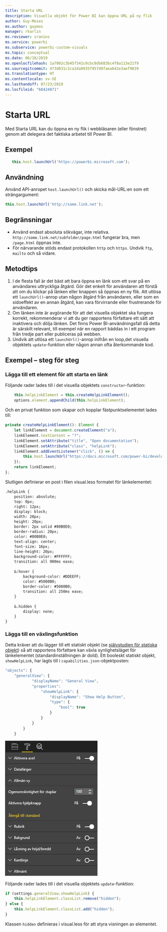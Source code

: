 ```yaml
---
title: Starta URL
description: Visuella objekt för Power BI kan öppna URL på ny flik
author: Guy-Moses
ms.author: guymos
manager: rkarlin
ms.reviewer: sranins
ms.service: powerbi
ms.subservice: powerbi-custom-visuals
ms.topic: conceptual
ms.date: 06/18/2019
ms.openlocfilehash: 1a7002c3b45f341c0cbc0db683bc4f8a113e21f9
ms.sourcegitcommit: 473d031c2ca1da8935f957d9faea642e3aef9839
ms.translationtype: HT
ms.contentlocale: sv-SE
ms.lasthandoff: 07/23/2019
ms.locfileid: "68424871"
---
```

# <a name="launch-url"></a>Starta URL

Med Starta URL kan du öppna en ny flik i webbläsaren (eller fönstret) genom att delegera det faktiska arbetet till Power BI.

## <a name="sample"></a>Exempel

```typescript
   this.host.launchUrl('https://powerbi.microsoft.com');
```

## <a name="usage"></a>Användning

Använd API-anropet `host.launchUrl()` och skicka mål-URL:en som ett strängargument:

```typescript
this.host.launchUrl('http://some.link.net');
```

## <a name="restrictions"></a>Begränsningar

* Använd endast absoluta sökvägar, inte relativa. `http://some.link.net/subfolder/page.html` fungerar bra, men `/page.html` öppnas inte.
* För närvarande stöds endast protokollen `http` och `https`. Undvik `ftp`, `mailto` och så vidare.

## <a name="best-practices"></a>Metodtips

1. I de flesta fall är det bäst att bara öppna en länk som ett svar på en användares uttryckliga åtgärd. Gör det enkelt för användaren att förstå att om du klickar på länken eller knappen så öppnas en ny flik. Att utlösa ett `launchUrl()`-anrop utan någon åtgärd från användaren, eller som en sidoeffekt av en annan åtgärd, kan vara förvirrande eller frustrerande för användaren.
2. Om länken inte är avgörande för att det visuella objektet ska fungera korrekt, rekommenderar vi att du ger rapportens författare ett sätt att inaktivera och dölja länken. Det finns Power BI-användningsfall då detta är särskilt relevant, till exempel när en rapport bäddas in i ett program från tredje part eller publiceras på webben.
3. Undvik att utlösa ett `launchUrl()`-anrop inifrån en loop,det visuella objektets `update`-funktion eller någon annan ofta återkommande kod.

## <a name="step-by-step-example"></a>Exempel – steg för steg

### <a name="adding-a-link-launching-element"></a>Lägga till ett element för att starta en länk

Följande rader lades till i det visuella objektets `constructor`-funktion:

```typescript
    this.helpLinkElement = this.createHelpLinkElement();
    options.element.appendChild(this.helpLinkElement);
```

Och en privat funktion som skapar och kopplar fästpunktselementet lades till:

```typescript
private createHelpLinkElement(): Element {
    let linkElement = document.createElement("a");
    linkElement.textContent = "?";
    linkElement.setAttribute("title", "Open documentation");
    linkElement.setAttribute("class", "helpLink");
    linkElement.addEventListener("click", () => {
        this.host.launchUrl("https://docs.microsoft.com/power-bi/developer/custom-visual-develop-tutorial");
    });
    return linkElement;
};
```

Slutligen definierar en post i filen visual.less formatet för länkelementet:

```less
.helpLink {
    position: absolute;
    top: 0px;
    right: 12px;
    display: block;
    width: 20px;
    height: 20px;
    border: 2px solid #80B0E0;
    border-radius: 20px;
    color: #80B0E0;
    text-align: center;
    font-size: 16px;
    line-height: 20px;
    background-color: #FFFFFF;
    transition: all 900ms ease;

    &:hover {
        background-color: #DDEEFF;
        color: #5080B0;
        border-color: #5080B0;
        transition: all 250ms ease;
    }

    &.hidden {
        display: none;
    }
}
```

### <a name="adding-a-toggling-mechanism"></a>Lägga till en växlingsfunktion

Detta kräver att du lägger till ett statiskt objekt (se [självstudien för statiska objekt](https://microsoft.github.io/PowerBI-visuals/docs/concepts/objects-and-properties)) så att rapportens författare kan växla synlighetsläget för länkelementet (standardinställningen är dold).
Ett booleskt statiskt objekt, `showHelpLink`, har lagts till i `capabilities.json`-objektposten:

```typescript
"objects": {
    "generalView": {
            "displayName": "General View",
            "properties":
                "showHelpLink": {
                    "displayName": "Show Help Button",
                    "type": {
                        "bool": true
                    }
                }
            }
        }
    }
```

![Starta URL – växling](./media/launchurl-toggle.png)

Följande rader lades till i det visuella objektets `update`-funktion:

```typescript
if (settings.generalView.showHelpLink) {
    this.helpLinkElement.classList.remove("hidden");
} else {
    this.helpLinkElement.classList.add("hidden");
}
```

Klassen `hidden` definieras i visual.less för att styra visningen av elementet.
